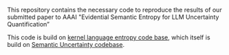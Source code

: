 This repository contains the necessary code to reproduce the results of our submitted paper to AAAI "Evidential Semantic Entropy for LLM Uncertainty Quantification”


This code is build on [kernel language entropy code base](https://github.com/AlexanderVNikitin/kernel-language-entropy), which itself is build on [Semantic Uncertainty codebase](https://github.com/jlko/semantic_uncertainty/tree/master). 
